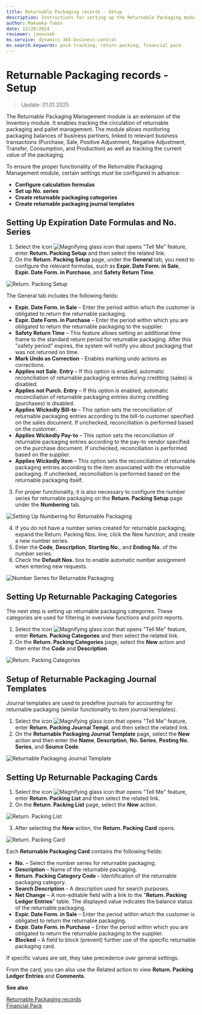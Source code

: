 ```yaml
---
title: Returnable Packaging records - Setup 
description: Instructions for setting up the Returnable Packaging module
author: Makowka-Tomas
date: 12/20/2024
reviewer: janousek
ms.service: dynamics-365-business-central
ms.search.keywords: pack tracking, return packing, financial pack
---
```


# Returnable Packaging records - Setup
> Update: 01.01.2025

The Returnable Packaging Management module is an extension of the Inventory module. It enables tracking the circulation of returnable packaging and pallet management. The module allows monitoring packaging balances of business partners, linked to relevant business transactions (Purchase, Sale, Positive Adjustment, Negative Adjustment, Transfer, Consumption, and Production) as well as tracking the current value of the packaging.

To ensure the proper functionality of the Returnable Packaging Management module, certain settings must be configured in advance:

- **Configure calculation formulas**
- **Set up No. series**
- **Create returnable packaging categories**
- **Create returnable packaging journal templates**

## Setting Up Expiration Date Formulas and No. Series

1. Select the icon ![Magnifying glass icon that opens "Tell Me" feature](media/ui-search/search_small.png "Tell me what you want to do"), enter **Return. Packing Setup** and then select the related link.
2. On the **Return. Packing Setup** page, under the **General** tab, you need to configure the relevant formulas, such as **Expir. Date Form. in Sale**, **Expir. Date Form. in Purchase**, and **Safety Return Time**.

![Return. Packing Setup](media/return-packing-setup.png)

The General tab includes the following fields:

- **Expir. Date Form. in Sale** – Enter the period within which the customer is obligated to return the returnable packaging.
- **Expir. Date Form. in Purchase** – Enter the period within which you are obligated to return the returnable packaging to the supplier.
- **Safety Return Time** – This feature allows setting an additional time frame to the standard return period for returnable packaging. After this "safety period" expires, the system will notify you about packaging that was not returned on time.
- **Mark Undo as Correction** - Enables marking undo actions as corrections.
- **Applies not Sale. Entry** – If this option is enabled, automatic reconciliation of returnable packaging entries during crediting (sales) is disabled.
- **Applies not Purch. Entry** – If this option is enabled, automatic reconciliation of returnable packaging entries during crediting (purchases) is disabled.
- **Applies Wickedly Bill-to** – This option sets the reconciliation of returnable packaging entries according to the bill-to customer specified on the sales document. If unchecked, reconciliation is performed based on the customer.
- **Applies Wickedly Pay-to** – This option sets the reconciliation of returnable packaging entries according to the pay-to vendor specified on the purchase document. If unchecked, reconciliation is performed based on the supplier.
- **Applies Wickedly Item** – This option sets the reconciliation of returnable packaging entries according to the item associated with the returnable packaging. If unchecked, reconciliation is performed based on the returnable packaging itself.

3. For proper functionality, it is also necessary to configure the number series for returnable packaging on the **Return. Packing Setup** page under the **Numbering** tab.

![Setting Up Numbering for Returnable Packaging](media/return-packing-setup-numbering.png)

4. If you do not have a number series created for returnable packaging, expand the Return. Packing Nos. line, click the New function, and create a new number series.
5. Enter the **Code**, **Description**, **Starting No.**, and **Ending No.** of the number series.
6. Check the **Default Nos.** box to enable automatic number assignment when entering new requests.

![Number Series for Returnable Packaging](media/return-packing-no-series.png)

## Setting Up Returnable Packaging Categories

The next step is setting up returnable packaging categories. These categories are used for filtering in overview functions and print reports.

1. Select the icon ![Magnifying glass icon that opens "Tell Me" feature](media/ui-search/search_small.png "Tell me what you want to do"), enter **Return. Packing Categories** and then select the related link.
2. On the **Return. Packing Categories** page, select the **New** action and then enter the **Code** and **Description**.

![Return. Packing Categories](media/return-packing-categories.png)

## Setup of Returnable Packaging Journal Templates

Journal templates are used to predefine journals for accounting for returnable packaging (similar functionality to item journal templates).

1. Select the icon ![Magnifying glass icon that opens "Tell Me" feature](media/ui-search/search_small.png "Tell me what you want to do"), enter **Return. Packing Journal Templ.** and then select the related link.
2. On the **Returnable Packaging Journal Template** page, select the **New** action and then enter the **Name**, **Description**, **No. Series**, **Posting No. Series**, and **Source Code**.

![Returnable Packaging Journal Template](media/return-packing-journal-template.png)

## Setting Up Returnable Packaging Cards

1. Select the icon ![Magnifying glass icon that opens "Tell Me" feature](media/ui-search/search_small.png "Tell me what you want to do"), enter **Return. Packing List** and then select the related link.
2. On the **Return. Packing List** page, select the **New** action.

![Return. Packing List](media/return-packing-list.png)

3. After selecting the **New** action, the **Return. Packing Card** opens.

![Return. Packing Card](media/return-packing-card.png)

Each **Returnable Packaging Card** contains the following fields:

- **No.** – Select the number series for returnable packaging.
- **Description** – Name of the returnable packaging.
- **Return. Packing Category Code** – Identification of the returnable packaging category.
- **Search Description** - A description used for search purposes.
- **Net Change** – A non-editable field with a link to the "**Return. Packing Ledger Entries**" table. The displayed value indicates the balance status of the returnable packaging.
- **Expir. Date Form. in Sale** – Enter the period within which the customer is obligated to return the returnable packaging.
- **Expir. Date Form. in Purchase** – Enter the period within which you are obligated to return the returnable packaging to the supplier.
- **Blocked** – A field to block (prevent) further use of the specific returnable packaging card.

If specific values are set, they take precedence over general settings.

From the card, you can also use the Related action to view **Return. Packing Ledger Entries** and **Comments**.

**See also**

[Returnable Packaging records](pack-tracking-return-packing.md)  
[Financial Pack](finance-pack.md)
